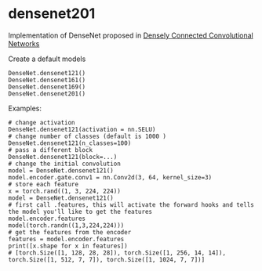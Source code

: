 # densenet201
Implementation of DenseNet proposed in [Densely Connected Convolutional
Networks](https://arxiv.org/abs/1608.06993)

 Create a default models

 ``` {.sourceCode .}
 DenseNet.densenet121()
 DenseNet.densenet161()
 DenseNet.densenet169()
 DenseNet.densenet201()
 ```

 Examples:

  ``` {.sourceCode .}
  # change activation
  DenseNet.densenet121(activation = nn.SELU)
  # change number of classes (default is 1000 )
  DenseNet.densenet121(n_classes=100)
  # pass a different block
  DenseNet.densenet121(block=...)
  # change the initial convolution
  model = DenseNet.densenet121()
  model.encoder.gate.conv1 = nn.Conv2d(3, 64, kernel_size=3)
  # store each feature
  x = torch.rand((1, 3, 224, 224))
  model = DenseNet.densenet121()
  # first call .features, this will activate the forward hooks and tells the model you'll like to get the features
  model.encoder.features
  model(torch.randn((1,3,224,224)))
  # get the features from the encoder
  features = model.encoder.features
  print([x.shape for x in features])
  # [torch.Size([1, 128, 28, 28]), torch.Size([1, 256, 14, 14]), torch.Size([1, 512, 7, 7]), torch.Size([1, 1024, 7, 7])]
  ```

 